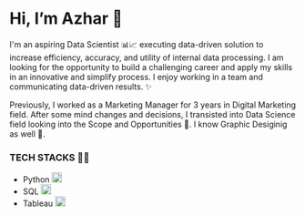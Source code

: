 # Hi, I’m Azhar 👋

I'm an aspiring Data Scientist 📊📈 executing data-driven solution to increase efficiency, accuracy, and utility of internal data processing. I am looking for the opportunity to build a challenging career and apply my skills in an innovative and simplify process. I enjoy working in a team and communicating data-driven results. ✨

Previously, I worked as a Marketing Manager for 3 years in Digital Marketing field. After some mind changes and decisions, I transisted into Data Science field looking into the Scope and Opportunities 🎯. I know Graphic Desiginig as well 🎨.

### TECH STACKS 👨‍💻

- Python <img src="https://upload.wikimedia.org/wikipedia/commons/thumb/c/c3/Python-logo-notext.svg/1869px-Python-logo-notext.svg.png" alt="Python" width="18" height="18"/>
- SQL <img src="https://www.freeiconspng.com/thumbs/sql-server-icon-png/sql-server-icon-png-29.png" alt="Python" width="18" height="18"/>
- Tableau <img src="https://iconape.com/wp-content/png_logo_vector/tableau-software.png" alt="Python" width="18" height="18"/>
